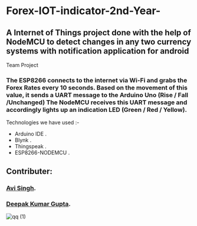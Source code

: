 # Forex-IOT-indicator-2nd-Year-

## A Internet of Things project done with the help of NodeMCU to detect changes in any two currency systems with notification application for android
Team Project 

### The ESP8266 connects to the internet via Wi-Fi and grabs the Forex Rates every 10 seconds. Based on the movement of this value, it sends a UART message to the Arduino Uno (Rise / Fall /Unchanged) The NodeMCU receives this UART message and accordingly lights up an indication LED (Green / Red / Yellow).

Technologies we have used :- <br/>
* Arduino IDE . <br/>
* Blynk .<br/>
* Thingspeak .<br/>
* ESP8266-NODEMCU .<br/>




## Contributer:
### <a href="https://github.com/avi-27">Avi Singh</a>. <br/>
### <a href="https://github.com/deepakg1105">Deepak Kumar Gupta</a>. <br/>
![qq (1)](https://user-images.githubusercontent.com/55029562/124622763-07f82e80-de99-11eb-9f2f-3992674193ca.jpg)






